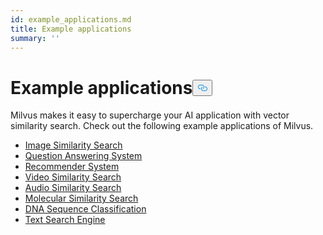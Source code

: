 ```yaml
---
id: example_applications.md
title: Example applications
summary: ''
---
```

<h1 id="Example-applications" class="common-anchor-header">Example applications<button data-href="#Example-applications" class="anchor-icon" translate="no">
      <svg translate="no"
        aria-hidden="true"
        focusable="false"
        height="20"
        version="1.1"
        viewBox="0 0 16 16"
        width="16"
      >
        <path
          fill="#0092E4"
          fill-rule="evenodd"
          d="M4 9h1v1H4c-1.5 0-3-1.69-3-3.5S2.55 3 4 3h4c1.45 0 3 1.69 3 3.5 0 1.41-.91 2.72-2 3.25V8.59c.58-.45 1-1.27 1-2.09C10 5.22 8.98 4 8 4H4c-.98 0-2 1.22-2 2.5S3 9 4 9zm9-3h-1v1h1c1 0 2 1.22 2 2.5S13.98 12 13 12H9c-.98 0-2-1.22-2-2.5 0-.83.42-1.64 1-2.09V6.25c-1.09.53-2 1.84-2 3.25C6 11.31 7.55 13 9 13h4c1.45 0 3-1.69 3-3.5S14.5 6 13 6z"
        ></path>
      </svg>
    </button></h1><p>Milvus makes it easy to supercharge your AI application with vector similarity search. Check out the following example applications of Milvus.</p>
<ul>
<li><a href="/docs/v2.0.x/image_similarity_search.md">Image Similarity Search</a></li>
<li><a href="/docs/v2.0.x/question_answering_system.md">Question Answering System</a></li>
<li><a href="/docs/v2.0.x/recommendation_system.md">Recommender System</a></li>
<li><a href="/docs/v2.0.x/video_similarity_search.md">Video Similarity Search</a></li>
<li><a href="/docs/v2.0.x/audio_similarity_search.md">Audio Similarity Search</a></li>
<li><a href="/docs/v2.0.x/molecular_similarity_search.md">Molecular Similarity Search</a></li>
<li><a href="/docs/v2.0.x/dna_sequence_classification.md">DNA Sequence Classification</a></li>
<li><a href="/docs/v2.0.x/text_search_engine.md">Text Search Engine</a></li>
</ul>
